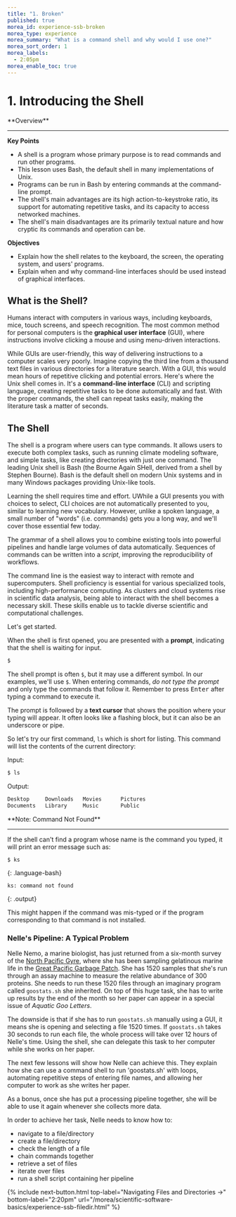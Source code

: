 ```yaml
---
title: "1. Broken"
published: true
morea_id: experience-ssb-broken
morea_type: experience
morea_summary: "What is a command shell and why would I use one?"
morea_sort_order: 1
morea_labels:
  - 2:05pm
morea_enable_toc: true
---
```


# 1. Introducing the Shell

<div class="alert alert-success mt-3" role="alert" markdown="1">
<i class="fa-solid fa-globe fa-xl"></i> **Overview**
<hr/>

**Key Points**
  * A shell is a program whose primary purpose is to read commands and run other programs.
  * This lesson uses Bash, the default shell in many implementations of Unix.
  * Programs can be run in Bash by entering commands at the command-line prompt.
  * The shell's main advantages are its high action-to-keystroke ratio, its support for automating repetitive tasks, and its capacity to access networked machines.
  * The shell's main disadvantages are its primarily textual nature and how cryptic its commands and operation can be.

**Objectives**
  * Explain how the shell relates to the keyboard, the screen, the operating system, and users' programs.
  * Explain when and why command-line interfaces should be used instead of graphical interfaces.
</div>


## What is the Shell?

Humans interact with computers in various ways, including keyboards, mice, touch screens, and speech recognition. The most common method for personal computers is the **graphical user interface** (GUI), where instructions involve clicking a mouse and using menu-driven interactions.

While GUIs are user-friendly, this way of delivering instructions to a computer scales very poorly. Imagine copying the third line from a thousand text files in various directories for a literature search. With a GUI, this would mean hours of repetitive clicking and potential errors. Here's where the Unix shell comes in. It's a **command-line interface** (CLI) and scripting language, creating repetitive tasks to be done automatically and fast. With the proper commands, the shell can repeat tasks easily, making the literature task a matter of seconds.

## The Shell

The shell is a program where users can type commands. It allows users to execute both complex tasks, such as running climate modeling software, and simple tasks, like creating directories with just one command. The leading Unix shell is Bash (the Bourne Again SHell, derived from a shell by Stephen Bourne). Bash is the default shell on modern Unix systems and in many Windows packages providing Unix-like tools.

Learning the shell requires time and effort. UWhile a GUI presents you with choices to select, CLI choices are not automatically presented to you, similar to learning new vocabulary. However, unlike a spoken language, a small number of "words" (i.e. commands) gets you a long way, and we'll cover those essential few today.

The grammar of a shell allows you to combine existing tools into powerful
pipelines and handle large volumes of data automatically. Sequences of
commands can be written into a *script*, improving the reproducibility of
workflows.

The command line is the easiest way to interact with remote and supercomputers. Shell proficiency is essential for various specialized tools, including high-performance computing. As clusters and cloud systems rise in scientific data analysis, being able to interact with the shell becomes a necessary skill. These skills enable us to tackle diverse scientific and computational challenges.

Let's get started.

When the shell is first opened, you are presented with a **prompt**,
indicating that the shell is waiting for input.

```bash
$
```

The shell prompt is often `$`, but it may use a different symbol. In our examples, we'll use `$`. When entering commands, *do not type the prompt* and only type the commands that follow it. Remember to press <kbd>Enter</kbd> after typing a command to execute it.

The prompt is followed by a **text cursor** that shows the position where your typing will appear. It often looks like a flashing block, but it can also be an underscore or pipe.

So let's try our first command, `ls` which is short for listing.
This command will list the contents of the current directory:

<div class="alert alert-secondary" role="alert" markdown="1">

Input:

```bash
$ ls
```

Output:

```bash
Desktop     Downloads   Movies      Pictures
Documents   Library     Music       Public
```
</div>


<div class="alert alert-info" role="alert" markdown="1">
<i class="fa-solid fa-circle-info fa-xl"></i> **Note: Command Not Found**
<hr/>
If the shell can't find a program whose name is the command you typed, it
will print an error message such as:

~~~
$ ks
~~~
{: .language-bash}
~~~
ks: command not found
~~~
{: .output}

This might happen if the command was mis-typed or if the program corresponding to that command
is not installed.
</div>

### Nelle's Pipeline: A Typical Problem

Nelle Nemo, a marine biologist,
has just returned from a six-month survey of the
[North Pacific Gyre](http://en.wikipedia.org/wiki/North_Pacific_Gyre),
where she has been sampling gelatinous marine life in the
[Great Pacific Garbage Patch](http://en.wikipedia.org/wiki/Great_Pacific_Garbage_Patch).
She has 1520 samples that she's run through an assay machine to measure the relative abundance
of 300 proteins.
She needs to run these 1520 files through an imaginary program called `goostats.sh` she inherited.
On top of this huge task, she has to write up results by the end of the month so her paper
can appear in a special issue of *Aquatic Goo Letters*.

The downside is that if she has to run `goostats.sh` manually using a GUI, it means she is opening and selecting a file 1520 times. If `goostats.sh` takes 30 seconds to run each file, the whole process will take over 12 hours of Nelle's time. Using the shell, she can delegate this task to her computer while she works on her paper.

The next few lessons will show how Nelle can achieve this. They explain how she can use a command shell to run 'goostats.sh' with loops, automating repetitive steps of entering file names, and allowing her computer to work as she writes her paper.

As a bonus,
once she has put a processing pipeline together,
she will be able to use it again whenever she collects more data.

In order to achieve her task, Nelle needs to know how to:
- navigate to a file/directory
- create a file/directory
- check the length of a file
- chain commands together
- retrieve a set of files
- iterate over files
- run a shell script containing her pipeline

{% include next-button.html
  top-label="Navigating Files and Directories ->"
  bottom-label="2:20pm"
  url="/morea/scientific-software-basics/experience-ssb-filedir.html" %}
